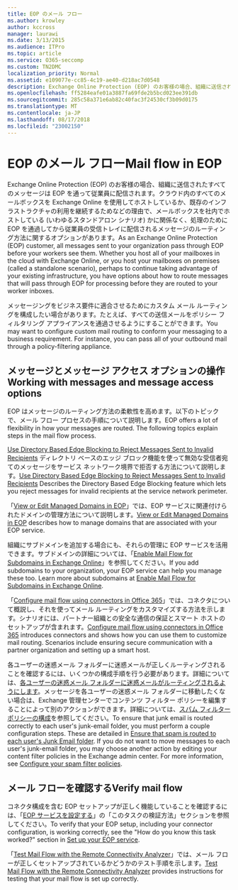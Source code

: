 ```yaml
---
title: EOP のメール フロー
ms.author: krowley
author: kccross
manager: laurawi
ms.date: 3/13/2015
ms.audience: ITPro
ms.topic: article
ms.service: O365-seccomp
ms.custom: TN2DMC
localization_priority: Normal
ms.assetid: e109077e-cc85-4c19-ae40-d218ac7d0548
description: Exchange Online Protection (EOP) のお客様の場合、組織に送信されたすべてのメッセージは EOP を通って従業員に配信されます。クラウド内のすべてのメールボックスを Exchange Online を使用してホストしているか、既存のインフラストラクチャの利用を継続するためなどの理由で、メールボックスを社内でホストしている (いわゆるスタンドアロン シナリオ) かに関係なく、処理のために EOP を通過してから従業員の受信トレイに配信されるメッセージのルーティング方法に関するオプションがあります。
ms.openlocfilehash: ff5284eafe01a3887fa69fde2b5bcd023ee391db
ms.sourcegitcommit: 285c58a371e6ab82c40fac3f24530cf3b09d0175
ms.translationtype: MT
ms.contentlocale: ja-JP
ms.lasthandoff: 08/17/2018
ms.locfileid: "23002150"
---
```

# <a name="mail-flow-in-eop"></a><span data-ttu-id="d47fe-104">EOP のメール フロー</span><span class="sxs-lookup"><span data-stu-id="d47fe-104">Mail flow in EOP</span></span>

<span data-ttu-id="d47fe-p102">Exchange Online Protection (EOP) のお客様の場合、組織に送信されたすべてのメッセージは EOP を通って従業員に配信されます。クラウド内のすべてのメールボックスを Exchange Online を使用してホストしているか、既存のインフラストラクチャの利用を継続するためなどの理由で、メールボックスを社内でホストしている (いわゆるスタンドアロン シナリオ) かに関係なく、処理のために EOP を通過してから従業員の受信トレイに配信されるメッセージのルーティング方法に関するオプションがあります。</span><span class="sxs-lookup"><span data-stu-id="d47fe-p102">As an Exchange Online Protection (EOP) customer, all messages sent to your organization pass through EOP before your workers see them. Whether you host all of your mailboxes in the cloud with Exchange Online, or you host your mailboxes on premises (called a standalone scenario), perhaps to continue taking advantage of your existing infrastructure, you have options about how to route messages that will pass through EOP for processing before they are routed to your worker inboxes.</span></span>
  
<span data-ttu-id="d47fe-p103">メッセージングをビジネス要件に適合させるためにカスタム メール ルーティングを構成したい場合があります。たとえば、すべての送信メールをポリシー フィルタリング アプライアンスを通過させるようにすることができます。</span><span class="sxs-lookup"><span data-stu-id="d47fe-p103">You may want to configure custom mail routing to conform your messaging to a business requirement. For instance, you can pass all of your outbound mail through a policy-filtering appliance.</span></span> 
  
## <a name="working-with-messages-and-message-access-options"></a><span data-ttu-id="d47fe-109">メッセージとメッセージ アクセス オプションの操作</span><span class="sxs-lookup"><span data-stu-id="d47fe-109">Working with messages and message access options</span></span>

<span data-ttu-id="d47fe-p104">EOP はメッセージのルーティング方法の柔軟性を高めます。以下のトピックで、メール フロー プロセスの手順について説明します。</span><span class="sxs-lookup"><span data-stu-id="d47fe-p104">EOP offers a lot of flexibility in how your messages are routed. The following topics explain steps in the mail flow process.</span></span>
  
<span data-ttu-id="d47fe-112">[Use Directory Based Edge Blocking to Reject Messages Sent to Invalid Recipients](http://technet.microsoft.com/library/ca7b7416-92ed-40ad-abdb-695be46ea2e4.aspx) ディレクトリ ベースのエッジ ブロック機能を使って無効な受信者宛てのメッセージをサービス ネットワーク境界で拒否する方法について説明します。</span><span class="sxs-lookup"><span data-stu-id="d47fe-112">[Use Directory Based Edge Blocking to Reject Messages Sent to Invalid Recipients](http://technet.microsoft.com/library/ca7b7416-92ed-40ad-abdb-695be46ea2e4.aspx) Describes the Directory Based Edge Blocking feature which lets you reject messages for invalid recipients at the service network perimeter.</span></span> 
  
<span data-ttu-id="d47fe-113">「[View or Edit Managed Domains in EOP](https://docs.microsoft.com/exchange/mail-flow-best-practices/manage-accepted-domains/manage-accepted-domains)」では、EOP サービスに関連付けられたドメインの管理方法について説明します。</span><span class="sxs-lookup"><span data-stu-id="d47fe-113">[View or Edit Managed Domains in EOP](https://docs.microsoft.com/exchange/mail-flow-best-practices/manage-accepted-domains/manage-accepted-domains) describes how to manage domains that are associated with your EOP service.</span></span> 
  
<span data-ttu-id="d47fe-p105">組織にサブドメインを追加する場合にも、それらの管理に EOP サービスを活用できます。サブドメインの詳細については、「[Enable Mail Flow for Subdomains in Exchange Online](http://technet.microsoft.com/library/4033a30a-f506-481c-8ef0-fd9a0508ae38.aspx)」を参照してください。</span><span class="sxs-lookup"><span data-stu-id="d47fe-p105">If you add subdomains to your organization, your EOP service can help you manage these too. Learn more about subdomains at [Enable Mail Flow for Subdomains in Exchange Online](http://technet.microsoft.com/library/4033a30a-f506-481c-8ef0-fd9a0508ae38.aspx).</span></span>
  
<span data-ttu-id="d47fe-p106">「[Configure mail flow using connectors in Office 365](http://technet.microsoft.com/library/854b5a50-4462-4836-a092-37e208d29624.aspx)」では、コネクタについて概説し、それを使ってメール ルーティングをカスタマイズする方法を示します。シナリオには、パートナー組織との安全な通信の保証とスマート ホストのセットアップが含まれます。</span><span class="sxs-lookup"><span data-stu-id="d47fe-p106">[Configure mail flow using connectors in Office 365](http://technet.microsoft.com/library/854b5a50-4462-4836-a092-37e208d29624.aspx) introduces connectors and shows how you can use them to customize mail routing. Scenarios include ensuring secure communication with a partner organization and setting up a smart host.</span></span> 
  
<span data-ttu-id="d47fe-p107">各ユーザーの迷惑メール フォルダーに迷惑メールが正しくルーティングされることを確認するには、いくつかの構成手順を行う必要があります。詳細については、[各ユーザーの迷惑メール フォルダーに迷惑メールがルーティングされるようにします](../ensure-that-spam-is-routed-to-each-user-s-junk-email-folder.md)。メッセージを各ユーザーの迷惑メール フォルダーに移動したくない場合は、Exchange 管理センターでコンテンツ フィルター ポリシーを編集することによって別のアクションができます。詳細については、[スパム フィルター ポリシーの構成](../configure-your-spam-filter-policies.md)を参照してください。</span><span class="sxs-lookup"><span data-stu-id="d47fe-p107">To ensure that junk email is routed correctly to each user's junk-email folder, you must perform a couple configuration steps. These are detailed in [Ensure that spam is routed to each user's Junk Email folder](../ensure-that-spam-is-routed-to-each-user-s-junk-email-folder.md). If you do not want to move messages to each user's junk-email folder, you may choose another action by editing your content filter policies in the Exchange admin center. For more information, see [Configure your spam filter policies](../configure-your-spam-filter-policies.md).</span></span>
  
## <a name="verify-mail-flow"></a><span data-ttu-id="d47fe-122">メール フローを確認する</span><span class="sxs-lookup"><span data-stu-id="d47fe-122">Verify mail flow</span></span>

<span data-ttu-id="d47fe-p108">コネクタ構成を含む EOP セットアップが正しく機能していることを確認するには、「[EOP サービスを設定する](set-up-your-eop-service.md)」の「このタスクの検証方法」セクションを参照してください。</span><span class="sxs-lookup"><span data-stu-id="d47fe-p108">To verify that your EOP setup, including your connector configuration, is working correctly, see the "How do you know this task worked?" section in [Set up your EOP service](set-up-your-eop-service.md).</span></span> 
  
<span data-ttu-id="d47fe-125">「[Test Mail Flow with the Remote Connectivity Analyzer](http://technet.microsoft.com/library/6c8c2964-d553-4329-8166-6e508dd63fa0.aspx)」では、メール フローが正しくセットアップされているかどうかのテスト手順を示します。</span><span class="sxs-lookup"><span data-stu-id="d47fe-125">[Test Mail Flow with the Remote Connectivity Analyzer](http://technet.microsoft.com/library/6c8c2964-d553-4329-8166-6e508dd63fa0.aspx) provides instructions for testing that your mail flow is set up correctly.</span></span> 
  

